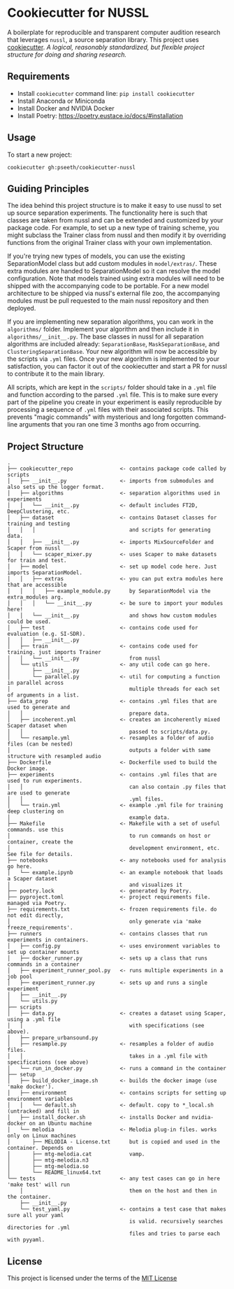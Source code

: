 Cookiecutter for NUSSL
====================

A boilerplate for reproducible and transparent computer audition research that leverages
`nussl`, a source separation library. This project uses
[cookiecutter](https://cookiecutter.readthedocs.io/en/latest/readme.html).
*A logical, reasonably standardized, but flexible project structure for doing and 
sharing research.*

Requirements
------------
- Install `cookiecutter` command line: `pip install cookiecutter`
- Install Anaconda or Miniconda
- Install Docker and NVIDIA Docker
- Install Poetry: https://poetry.eustace.io/docs/#installation


Usage
-----
To start a new project:

`cookiecutter gh:pseeth/cookiecutter-nussl`

Guiding Principles
-----------------
The idea behind this project structure is to make it easy to use nussl to set up
source separation experiments. The functionality here is such that classes are taken
from nussl and can be extended and customized by your package code. For example, to
set up a new type of training scheme, you might subclass the Trainer class from 
nussl and then modify it by overriding functions from the original Trainer class
with your own implementation.

If you're trying new types of models, you can use the existing SeparationModel class but
add custom modules in `model/extras/`. These extra modules are handed to 
SeparationModel so it can resolve the model configuration. Note that models trained using
extra modules will need to be shipped with the accompanying code to be portable. For a new
model architecture to be shipped via nussl's external file zoo, the accompanying modules
must be pull requested to the main nussl repository and then deployed.

If you are implementing new separation algorithms, you can work in the `algorithms/`
folder. Implement your algorithm and then include it in `algorithms/__init__.py`. The 
base classes in nussl for all separation algorithms are included already: `SeparationBase`,
`MaskSeparationBase`, and `ClusteringSeparationBase`. 
Your new algorithm will now be accessible by the scripts via `.yml` files. Once your new
algorithm is implemented to your satisfaction, you can factor it out of the cookiecutter
and start a PR for nussl to contribute it to the main library.

All scripts, which are kept in the `scripts/` folder should take in a `.yml` file and 
function according to the parsed `.yml` file. This is to make sure every part of the
pipeline you create in your experiment is easily reproducible by processing a sequence
of `.yml` files with their associated scripts. This prevents "magic commands" with
mysterious and long forgotten command-line arguments that you ran one time 3 months ago 
from occurring. 

Project Structure
-----------------

```
.
├── cookiecutter_repo               <- contains package code called by scripts
│   ├── __init__.py                 <- imports from submodules and also sets up the logger format.
│   ├── algorithms                  <- separation algorithms used in experiments
│   │   └── __init__.py             <- default includes FT2D, DeepClustering, etc.
│   ├── dataset                     <- contains Dataset classes for training and testing
│   │   │                              and scripts for generating data.
│   │   ├── __init__.py             <- imports MixSourceFolder and Scaper from nussl
│   │   └── scaper_mixer.py         <- uses Scaper to make datasets for train and test.
│   ├── model                       <- set up model code here. Just imports SeparationModel.
│   │   ├── extras                  <- you can put extra modules here that are accessible
│   │   │   ├── example_module.py      by SeparationModel via the extra_modules arg.
│   │   │   └── __init__.py         <- be sure to import your modules here!
│   │   └── __init__.py                and shows how custom modules could be used.
│   ├── test                        <- contains code used for evaluation (e.g. SI-SDR).
│   │   ├── __init__.py                
│   ├── train                       <- contains code used for training. just imports Trainer
│   │   └── __init__.py                from nussl
│   └── utils                       <- any util code can go here.
│       ├── __init__.py
│       └── parallel.py             <- util for computing a function in parallel across
│                                      multiple threads for each set of arguments in a list.
├── data_prep                       <- contains .yml files that are used to generate and 
│   │                                  prepare data.
│   ├── incoherent.yml              <- creates an incoherently mixed Scaper dataset when
│   │                                  passed to scripts/data.py.
│   └── resample.yml                <- resamples a folder of audio files (can be nested)
│                                      outputs a folder with same structure with resampled audio
├── Dockerfile                      <- Dockerfile used to build the Docker image.
├── experiments                     <- contains .yml files that are used to run experiments.
│   │                                  can also contain .py files that are used to generate
│   │                                  .yml files.
│   └── train.yml                   <- example .yml file for training deep clustering on
│                                      example data.
├── Makefile                        <- Makefile with a set of useful commands. use this
│                                      to run commands on host or container, create the
│                                      development environment, etc. See file for details.
├── notebooks                       <- any notebooks used for analysis go here.
│   └── example.ipynb               <- an example notebook that loads a Scaper dataset
│                                      and visualizes it
├── poetry.lock                     <- generated by Poetry.
├── pyproject.toml                  <- project requirements file. managed via Poetry.
├── requirements.txt                <- frozen requirements file. do not edit directly, 
│                                      only generate via 'make freeze_requirements'.                                                    
├── runners                         <- contains classes that run experiments in containers.
│   ├── config.py                   <- uses environment variables to set up container mounts
│   ├── docker_runner.py            <- sets up a class that runs commands in a container
│   ├── experiment_runner_pool.py   <- runs multiple experiments in a job pool
│   ├── experiment_runner.py        <- sets up and runs a single experiment
│   ├── __init__.py                 
│   └── utils.py
├── scripts
│   ├── data.py                     <- creates a dataset using Scaper, using a .yml file 
│   │                                  with specifications (see above).
│   ├── prepare_urbansound.py
│   ├── resample.py                 <- resamples a folder of audio files. 
│   │                                  takes in a .yml file with specifications (see above)
│   └── run_in_docker.py            <- runs a command in the container
├── setup
│   ├── build_docker_image.sh       <- builds the docker image (use 'make docker').
│   ├── environment                 <- contains scripts for setting up environment variables
│   │   └── default.sh              <- default. copy to *_local.sh (untracked) and fill in
│   ├── install_docker.sh           <- installs Docker and nvidia-docker on an Ubuntu machine
│   └── melodia                     <- Melodia plug-in files. works only on Linux machines
│       ├── MELODIA - License.txt      but is copied and used in the container. Depends on
│       ├── mtg-melodia.cat            vamp.
│       ├── mtg-melodia.n3
│       ├── mtg-melodia.so
│       └── README_linux64.txt
└── tests                           <- any test cases can go in here 'make test' will run
    │                                  them on the host and then in the container.
    ├── __init__.py
    └── test_yaml.py                <- contains a test case that makes sure all your yaml 
                                       is valid. recursively searches directories for .yml 
                                       files and tries to parse each with pyyaml.
```

License
-------
This project is licensed under the terms of the [MIT License](/LICENSE)